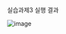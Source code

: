 실습과제3 실행 결과

![image](https://github.com/user-attachments/assets/7ef6fb61-c407-4597-b257-74c0877707c9)
